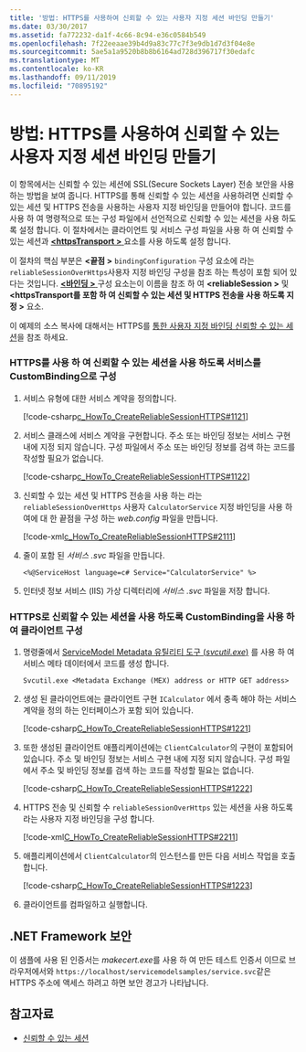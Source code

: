 ```yaml
---
title: '방법: HTTPS를 사용하여 신뢰할 수 있는 사용자 지정 세션 바인딩 만들기'
ms.date: 03/30/2017
ms.assetid: fa772232-da1f-4c66-8c94-e36c0584b549
ms.openlocfilehash: 7f22eeaae39b4d9a83c77c7f3e9db1d7d3f04e8e
ms.sourcegitcommit: 5ae5a1a9520b8b8b6164ad728d396717f30edafc
ms.translationtype: MT
ms.contentlocale: ko-KR
ms.lasthandoff: 09/11/2019
ms.locfileid: "70895192"
---
```

# <a name="how-to-create-a-custom-reliable-session-binding-with-https"></a>방법: HTTPS를 사용하여 신뢰할 수 있는 사용자 지정 세션 바인딩 만들기

이 항목에서는 신뢰할 수 있는 세션에 SSL(Secure Sockets Layer) 전송 보안을 사용하는 방법을 보여 줍니다. HTTPS를 통해 신뢰할 수 있는 세션을 사용하려면 신뢰할 수 있는 세션 및 HTTPS 전송을 사용하는 사용자 지정 바인딩을 만들어야 합니다. 코드를 사용 하 여 명령적으로 또는 구성 파일에서 선언적으로 신뢰할 수 있는 세션을 사용 하도록 설정 합니다. 이 절차에서는 클라이언트 및 서비스 구성 파일을 사용 하 여 신뢰할 수 있는 세션과 [ **\<httpsTransport >** ](../../../../docs/framework/configure-apps/file-schema/wcf/httpstransport.md) 요소를 사용 하도록 설정 합니다.

이 절차의 핵심 부분은  **\<끝점 >** `bindingConfiguration` 구성 요소에 라는 `reliableSessionOverHttps`사용자 지정 바인딩 구성을 참조 하는 특성이 포함 되어 있다는 것입니다. [ **\<바인딩 >** ](../../../../docs/framework/misc/binding.md) 구성 요소는이 이름을 참조 하 여  **\<reliableSession >** 및 **\<httpsTransport를 포함 하 여 신뢰할 수 있는 세션 및 HTTPS 전송을 사용 하도록 지정 >** 요소.

이 예제의 소스 복사에 대해서는 HTTPS를 [통한 사용자 지정 바인딩 신뢰할 수 있는 세션](../../../../docs/framework/wcf/samples/custom-binding-reliable-session-over-https.md)을 참조 하세요.

### <a name="configure-the-service-with-a-custombinding-to-use-a-reliable-session-with-https"></a>HTTPS를 사용 하 여 신뢰할 수 있는 세션을 사용 하도록 서비스를 CustomBinding으로 구성

1. 서비스 유형에 대한 서비스 계약을 정의합니다.

   [!code-csharp[c_HowTo_CreateReliableSessionHTTPS#1121](../../../../samples/snippets/csharp/VS_Snippets_CFX/c_howto_createreliablesessionhttps/cs/service.cs#1121)]

1. 서비스 클래스에 서비스 계약을 구현합니다. 주소 또는 바인딩 정보는 서비스 구현 내에 지정 되지 않습니다. 구성 파일에서 주소 또는 바인딩 정보를 검색 하는 코드를 작성할 필요가 없습니다.

   [!code-csharp[c_HowTo_CreateReliableSessionHTTPS#1122](../../../../samples/snippets/csharp/VS_Snippets_CFX/c_howto_createreliablesessionhttps/cs/service.cs#1122)]

1. 신뢰할 수 있는 세션 및 HTTPS 전송을 사용 하는 라는 `reliableSessionOverHttps` 사용자 `CalculatorService` 지정 바인딩을 사용 하 여에 대 한 끝점을 구성 하는 *web.config* 파일을 만듭니다.

   [!code-xml[c_HowTo_CreateReliableSessionHTTPS#2111](../../../../samples/snippets/csharp/VS_Snippets_CFX/c_howto_createreliablesessionhttps/common/web.config#2111)]

1. 줄이 포함 된 *서비스 .svc* 파일을 만듭니다.

   `<%@ServiceHost language=c# Service="CalculatorService" %>`

1. 인터넷 정보 서비스 (IIS) 가상 디렉터리에 *서비스 .svc* 파일을 저장 합니다.

### <a name="configure-the-client-with-a-custombinding-to-use-a-reliable-session-with-https"></a>HTTPS로 신뢰할 수 있는 세션을 사용 하도록 CustomBinding을 사용 하 여 클라이언트 구성

1. 명령줄에서 [ServiceModel Metadata 유틸리티 도구 (*svcutil.exe*)](../../../../docs/framework/wcf/servicemodel-metadata-utility-tool-svcutil-exe.md) 를 사용 하 여 서비스 메타 데이터에서 코드를 생성 합니다.

   ```console
   Svcutil.exe <Metadata Exchange (MEX) address or HTTP GET address>
   ```

1. 생성 된 클라이언트에는 클라이언트 구현 `ICalculator` 에서 충족 해야 하는 서비스 계약을 정의 하는 인터페이스가 포함 되어 있습니다.

   [!code-csharp[C_HowTo_CreateReliableSessionHTTPS#1221](../../../../samples/snippets/csharp/VS_Snippets_CFX/c_howto_createreliablesessionhttps/cs/client.cs#1221)]

1. 또한 생성된 클라이언트 애플리케이션에는 `ClientCalculator`의 구현이 포함되어 있습니다. 주소 및 바인딩 정보는 서비스 구현 내에 지정 되지 않습니다. 구성 파일에서 주소 및 바인딩 정보를 검색 하는 코드를 작성할 필요는 없습니다.

   [!code-csharp[C_HowTo_CreateReliableSessionHTTPS#1222](../../../../samples/snippets/csharp/VS_Snippets_CFX/c_howto_createreliablesessionhttps/cs/client.cs#1222)]

1. HTTPS 전송 및 신뢰할 수 `reliableSessionOverHttps` 있는 세션을 사용 하도록 라는 사용자 지정 바인딩을 구성 합니다.

   [!code-xml[C_HowTo_CreateReliableSessionHTTPS#2211](../../../../samples/snippets/csharp/VS_Snippets_CFX/c_howto_createreliablesessionhttps/common/app.config#2211)]

1. 애플리케이션에서 `ClientCalculator`의 인스턴스를 만든 다음 서비스 작업을 호출합니다.

   [!code-csharp[C_HowTo_CreateReliableSessionHTTPS#1223](../../../../samples/snippets/csharp/VS_Snippets_CFX/c_howto_createreliablesessionhttps/cs/client.cs#1223)]

1. 클라이언트를 컴파일하고 실행합니다.  

## <a name="net-framework-security"></a>.NET Framework 보안

이 샘플에 사용 된 인증서는 *makecert.exe*를 사용 하 여 만든 테스트 인증서 이므로 브라우저에서와 `https://localhost/servicemodelsamples/service.svc`같은 HTTPS 주소에 액세스 하려고 하면 보안 경고가 나타납니다.

## <a name="see-also"></a>참고자료

- [신뢰할 수 있는 세션](../../../../docs/framework/wcf/feature-details/reliable-sessions.md)
